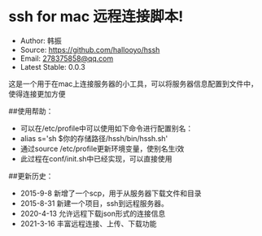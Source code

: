 # ssh for mac 远程连接脚本!

 * Author: 韩振
 * Source: https://github.com/hallooyo/hssh 
 * Email: 278375858@qq.com
 * Latest Stable: 0.0.3


这是一个用于在mac上连接服务器的小工具，可以将服务器信息配置到文件中，使得连接更加方便

##使用帮助：

 * 可以在/etc/profile中可以使用如下命令进行配置别名：
 * alias s='sh $你的存储路径/hssh/bin/hssh.sh'
 * 通过source /etc/profile更新环境变量，使别名生i效
 * 此过程在conf/init.sh中已经实现，可以直接使用


##更新历史：

 - 2015-9-8  新增了一个scp，用于从服务器下载文件和目录
 - 2015-8-31 新建一个项目，ssh到远程服务器。
 - 2020-4-13 允许远程下载json形式的连接信息
 - 2021-3-16 丰富远程连接、上传、下载功能
